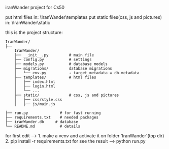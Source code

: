 iranWander project for Cs50

put html files in: \IranWander\templates
put static files(css, js and pictures) in: \IranWander\static

this is the project structure:

    IranWander/
    ├──
        IranWander/
        ├── __init__.py         # main file    
        ├── config.py           # settings
        ├── models.py           # database models
        ├── migrations/         database migrations
        │   └── env.py          → target_metadata = db.metadata
        ├── templates/          # html files
        │   ├── index.html
        │   ├── login.html
        │   └── ...
        ├── static/             # css, js and pictures
        │   ├── css/style.css
        │   ├── js/main.js

    ├── run.py              # for fast running
    ├── requirements.txt    # needed packages
    ├── iranWander.db     # database
    └── README.md           # details

for first edit       -->    1. make a venv and activate it on folder 'IranWander'(top dir) 2. pip install -r requirements.txt
for see the result   -->    python run.py